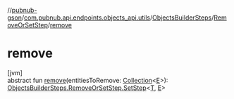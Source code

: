 //[pubnub-gson](../../../../index.md)/[com.pubnub.api.endpoints.objects_api.utils](../../index.md)/[ObjectsBuilderSteps](../index.md)/[RemoveOrSetStep](index.md)/[remove](remove.md)

# remove

[jvm]\
abstract fun [remove](remove.md)(entitiesToRemove: [Collection](https://docs.oracle.com/javase/8/docs/api/java/util/Collection.html)&lt;[E](index.md)&gt;): [ObjectsBuilderSteps.RemoveOrSetStep.SetStep](-set-step/index.md)&lt;[T](index.md), [E](index.md)&gt;
